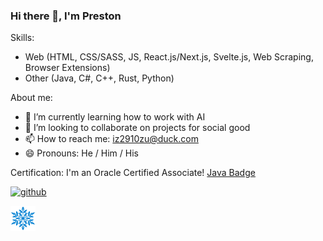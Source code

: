 ### Hi there 👋, I'm Preston

Skills:
- Web (HTML, CSS/SASS, JS, React.js/Next.js, Svelte.js, Web Scraping, Browser Extensions)
- Other (Java, C#, C++, Rust, Python)

About me:
- 🌱 I’m currently learning how to work with AI
- 👯 I’m looking to collaborate on projects for social good
- 📫 How to reach me: iz2910zu@duck.com 
- 😄 Pronouns: He / Him / His 

Certification: I'm an Oracle Certified Associate!
[Java Badge](https://www.youracclaim.com/badges/adaaac8f-7180-4726-96ac-930be3a3584e/public_url)

[<img src='https://cdn.jsdelivr.net/npm/simple-icons@3.0.1/icons/github.svg' alt='github' height='40'>](https://github.com/pseay)  

<a href='https://archiveprogram.github.com/'><img src='https://raw.githubusercontent.com/acervenky/animated-github-badges/master/assets/acbadge.gif' width='40' height='40'></a> 
